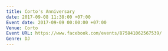 ```yaml
---
title: Corto's Anniversary
date: 2017-09-08 11:38:00 +07:00
Event date: 2017-09-09 00:00:00 +07:00
Venue: Corto
Event URL: https://www.facebook.com/events/875841062567539/
Genre: DJ
---
```


